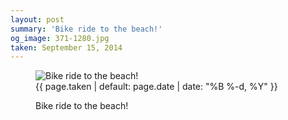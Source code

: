 ```yaml
---
layout: post
summary: 'Bike ride to the beach!'
og_image: 371-1280.jpg
taken: September 15, 2014
---
```


<figure class="post">
<img alt="Bike ride to the beach!" sizes="(min-width: 700px) 50vw, calc(100vw - 2rem)" src="{{ site.assets_url }}/371-640.jpg" srcset="{{ site.assets_url }}/371-1280.jpg 1280w, {{ site.assets_url }}/371-960.jpg 960w, {{ site.assets_url }}/371-640.jpg 640w, {{ site.assets_url }}/371-320.jpg 320w"/>
<figcaption>
<time>{{ page.taken | default: page.date | date: "%B %-d, %Y" }}</time>
<p>Bike ride to the beach!</p>
</figcaption>
</figure>
